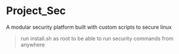 # Project_Sec

A modular security platform built with custom scripts to secure linux

>run install.sh as root to be able to run security commands from anywhere
